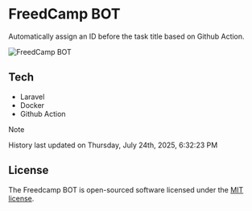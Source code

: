 # FreedCamp BOT

Automatically assign an ID before the task title based on Github Action.

![FreedCamp BOT](https://repository-images.githubusercontent.com/737932867/7d34798b-2680-471c-b089-a78a718d3d6a)

## Tech

- Laravel
- Docker
- Github Action

> [!NOTE]  
> History last updated on Thursday, July 24th, 2025, 6:32:23 PM

## License

The Freedcamp BOT is open-sourced software licensed under the [MIT license](https://opensource.org/licenses/MIT).
